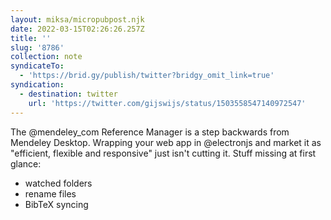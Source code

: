 ```yaml
---
layout: miksa/micropubpost.njk
date: 2022-03-15T02:26:26.257Z
title: ''
slug: '8786'
collection: note
syndicateTo:
  - 'https://brid.gy/publish/twitter?bridgy_omit_link=true'
syndication:
  - destination: twitter
    url: 'https://twitter.com/gijswijs/status/1503558547140972547'
---
```

The @mendeley_com Reference Manager is a step backwards from Mendeley Desktop. Wrapping your web app in @electronjs and market it as &quot;efficient, flexible and responsive&quot; just isn&#39;t cutting it. Stuff missing at first glance:

- watched folders
- rename files
- BibTeX syncing
